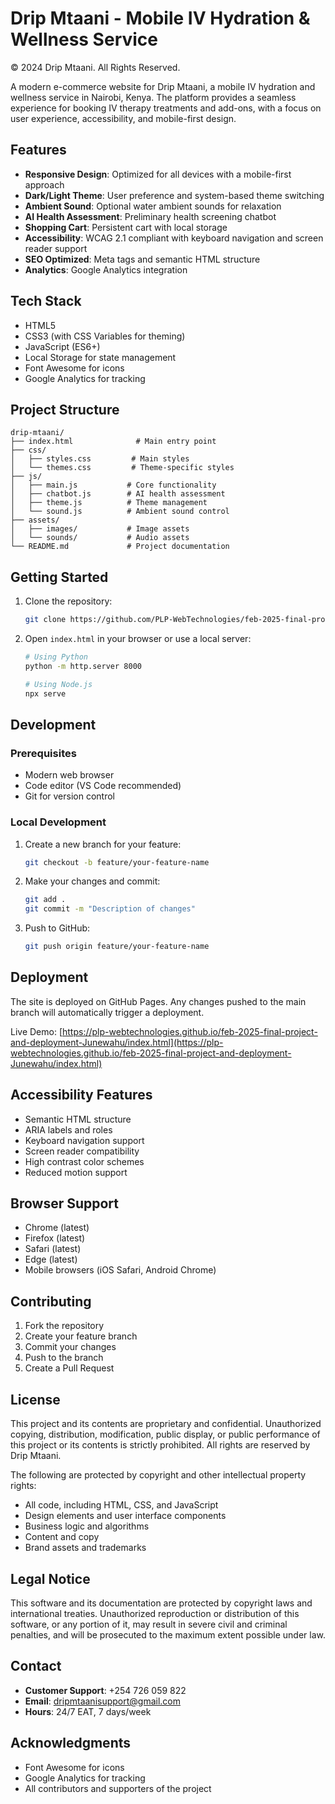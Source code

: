 # Drip Mtaani - Mobile IV Hydration & Wellness Service

© 2024 Drip Mtaani. All Rights Reserved.

A modern e-commerce website for Drip Mtaani, a mobile IV hydration and wellness service in Nairobi, Kenya. The platform provides a seamless experience for booking IV therapy treatments and add-ons, with a focus on user experience, accessibility, and mobile-first design.

## Features

- **Responsive Design**: Optimized for all devices with a mobile-first approach
- **Dark/Light Theme**: User preference and system-based theme switching
- **Ambient Sound**: Optional water ambient sounds for relaxation
- **AI Health Assessment**: Preliminary health screening chatbot
- **Shopping Cart**: Persistent cart with local storage
- **Accessibility**: WCAG 2.1 compliant with keyboard navigation and screen reader support
- **SEO Optimized**: Meta tags and semantic HTML structure
- **Analytics**: Google Analytics integration

## Tech Stack

- HTML5
- CSS3 (with CSS Variables for theming)
- JavaScript (ES6+)
- Local Storage for state management
- Font Awesome for icons
- Google Analytics for tracking

## Project Structure

```
drip-mtaani/
├── index.html              # Main entry point
├── css/
│   ├── styles.css         # Main styles
│   └── themes.css         # Theme-specific styles
├── js/
│   ├── main.js           # Core functionality
│   ├── chatbot.js        # AI health assessment
│   ├── theme.js          # Theme management
│   └── sound.js          # Ambient sound control
├── assets/
│   ├── images/           # Image assets
│   └── sounds/           # Audio assets
└── README.md             # Project documentation
```

## Getting Started

1. Clone the repository:
   ```bash
   git clone https://github.com/PLP-WebTechnologies/feb-2025-final-project-and-deployment-Junewahu.git
   ```

2. Open `index.html` in your browser or use a local server:
   ```bash
   # Using Python
   python -m http.server 8000
   
   # Using Node.js
   npx serve
   ```

## Development

### Prerequisites

- Modern web browser
- Code editor (VS Code recommended)
- Git for version control

### Local Development

1. Create a new branch for your feature:
   ```bash
   git checkout -b feature/your-feature-name
   ```

2. Make your changes and commit:
   ```bash
   git add .
   git commit -m "Description of changes"
   ```

3. Push to GitHub:
   ```bash
   git push origin feature/your-feature-name
   ```

## Deployment

The site is deployed on GitHub Pages. Any changes pushed to the main branch will automatically trigger a deployment.

Live Demo: [https://plp-webtechnologies.github.io/feb-2025-final-project-and-deployment-Junewahu/index.html](https://plp-webtechnologies.github.io/feb-2025-final-project-and-deployment-Junewahu/index.html)

## Accessibility Features

- Semantic HTML structure
- ARIA labels and roles
- Keyboard navigation support
- Screen reader compatibility
- High contrast color schemes
- Reduced motion support

## Browser Support

- Chrome (latest)
- Firefox (latest)
- Safari (latest)
- Edge (latest)
- Mobile browsers (iOS Safari, Android Chrome)

## Contributing

1. Fork the repository
2. Create your feature branch
3. Commit your changes
4. Push to the branch
5. Create a Pull Request

## License

This project and its contents are proprietary and confidential. Unauthorized copying, distribution, modification, public display, or public performance of this project or its contents is strictly prohibited. All rights are reserved by Drip Mtaani.

The following are protected by copyright and other intellectual property rights:
- All code, including HTML, CSS, and JavaScript
- Design elements and user interface components
- Business logic and algorithms
- Content and copy
- Brand assets and trademarks

## Legal Notice

This software and its documentation are protected by copyright laws and international treaties. Unauthorized reproduction or distribution of this software, or any portion of it, may result in severe civil and criminal penalties, and will be prosecuted to the maximum extent possible under law.

## Contact

- **Customer Support**: +254 726 059 822
- **Email**: dripmtaanisupport@gmail.com
- **Hours**: 24/7 EAT, 7 days/week

## Acknowledgments

- Font Awesome for icons
- Google Analytics for tracking
- All contributors and supporters of the project
